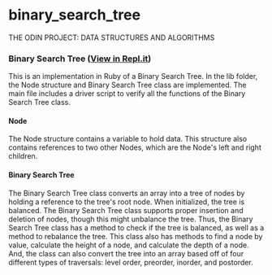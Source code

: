 # binary_search_tree
THE ODIN PROJECT: DATA STRUCTURES AND ALGORITHMS

### Binary Search Tree ([View in Repl.it](https://repl.it/@chrisortegax/binarysearchtree#main.rb))
This is an implementation in Ruby of a Binary Search Tree. In the lib folder, the Node structure and Binary Search Tree class are implemented. The main file includes a driver script to verify all the functions of the Binary Search Tree class.

#### Node
The Node structure contains a variable to hold data. This structure also contains references to two other Nodes, which are the Node's left and right children.

#### Binary Search Tree
The Binary Search Tree class converts an array into a tree of nodes by holding a reference to the tree's root node. When initialized, the tree is balanced. The Binary Search Tree class supports proper insertion and deletion of nodes, though this might unbalance the tree. Thus, the Binary Search Tree class has a method to check if the tree is balanced, as well as a method to rebalance the tree. This class also has methods to find a node by value, calculate the height of a node, and calculate the depth of a node. And, the class can also convert the tree into an array based off of four different types of traversals: level order, preorder, inorder, and postorder.
